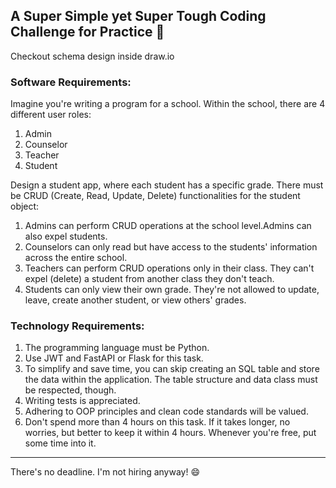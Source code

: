 ## A Super Simple yet Super Tough Coding Challenge for Practice 🙂

Checkout schema design inside draw.io

### Software Requirements:
Imagine you're writing a program for a school. Within the school, there are 4 different user roles:
1. Admin
2. Counselor
3. Teacher
4. Student

Design a student app, where each student has a specific grade. There must be CRUD (Create, Read, Update, Delete) functionalities for the student object:

1. Admins can perform CRUD operations at the school level.Admins can also expel students.
2. Counselors can only read but have access to the students' information across the entire school.
3. Teachers can perform CRUD operations only in their class. They can't expel (delete) a student from another class they don't teach.
4. Students can only view their own grade. They're not allowed to update, leave, create another student, or view others' grades.

### Technology Requirements:
1. The programming language must be Python.
2. Use JWT and FastAPI or Flask for this task.
3. To simplify and save time, you can skip creating an SQL table and store the data within the application. The table structure and data class must be respected, though.
4. Writing tests is appreciated.
5. Adhering to OOP principles and clean code standards will be valued.
6. Don't spend more than 4 hours on this task. If it takes longer, no worries, but better to keep it within 4 hours. Whenever you're free, put some time into it.


-----------------
There's no deadline. I'm not hiring anyway! 😄
